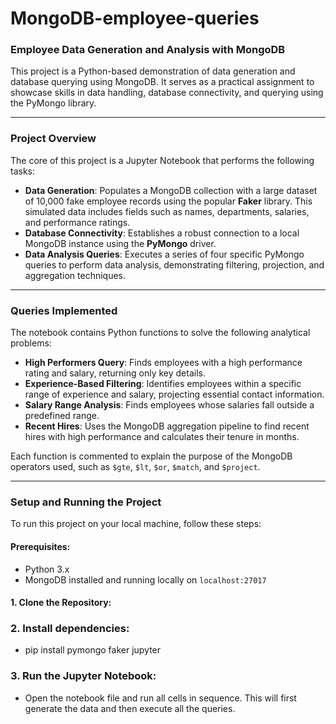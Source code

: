 # **MongoDB-employee-queries**
### **Employee Data Generation and Analysis with MongoDB**

This project is a Python-based demonstration of data generation and database querying using MongoDB. It serves as a practical assignment to showcase skills in data handling, database connectivity, and querying using the PyMongo library.

---

### **Project Overview**

The core of this project is a Jupyter Notebook that performs the following tasks:

* **Data Generation**: Populates a MongoDB collection with a large dataset of 10,000 fake employee records using the popular **Faker** library. This simulated data includes fields such as names, departments, salaries, and performance ratings.
* **Database Connectivity**: Establishes a robust connection to a local MongoDB instance using the **PyMongo** driver.
* **Data Analysis Queries**: Executes a series of four specific PyMongo queries to perform data analysis, demonstrating filtering, projection, and aggregation techniques.

---

### **Queries Implemented**

The notebook contains Python functions to solve the following analytical problems:

* **High Performers Query**: Finds employees with a high performance rating and salary, returning only key details.
* **Experience-Based Filtering**: Identifies employees within a specific range of experience and salary, projecting essential contact information.
* **Salary Range Analysis**: Finds employees whose salaries fall outside a predefined range.
* **Recent Hires**: Uses the MongoDB aggregation pipeline to find recent hires with high performance and calculates their tenure in months.

Each function is commented to explain the purpose of the MongoDB operators used, such as `$gte`, `$lt`, `$or`, `$match`, and `$project`.

---

### **Setup and Running the Project**

To run this project on your local machine, follow these steps:

#### **Prerequisites:**
* Python 3.x
* MongoDB installed and running locally on `localhost:27017`

#### **1. Clone the Repository:**

### **2. Install dependencies:**

 * pip install pymongo faker jupyter
   
### **3. Run the Jupyter Notebook:**

 * Open the notebook file and run all cells in sequence. This will first generate the data and then execute all the queries.
